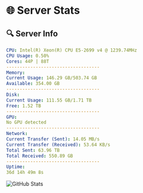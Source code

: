 # 🌐 Server Stats
## 🔍 Server Info
```yaml
CPU: Intel(R) Xeon(R) CPU E5-2699 v4 @ 1239.74MHz
CPU Usage: 0.50%
Cores: 44P | 88T
-----------------------------------
Memory:
Current Usage: 146.29 GB/503.74 GB
Available: 354.00 GB
-----------------------------------
Disk:
Current Usage: 111.55 GB/1.71 TB
Free: 1.52 TB
-----------------------------------
GPU:
No GPU detected
-----------------------------------
Network:
Current Transfer (Sent): 14.05 MB/s
Current Transfer (Received): 53.64 KB/s
Total Sent: 63.96 TB
Total Received: 550.89 GB
-----------------------------------
Uptime:
36d 14h 49m 8s
```
![GitHub Stats](https://img.shields.io/badge/Updated-2025-04-13_12:11:57-blue)